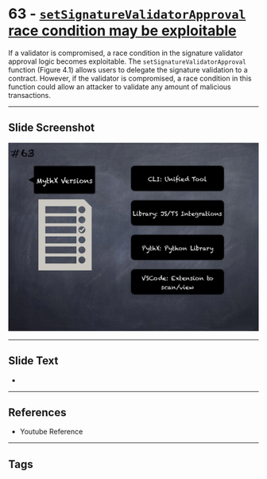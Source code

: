 
# 63 - [`setSignatureValidatorApproval` race condition may be exploitable](./`setSignatureValidatorApproval`%20race%20condition%20may%20be%20exploitable.md)

 If a validator is compromised, a race condition in the signature validator approval logic becomes exploitable. The `setSignatureValidatorApproval` function (Figure 4.1) allows users to delegate the signature validation to a contract. However, if the validator is compromised, a race condition in this function could allow an attacker to validate any amount of malicious transactions.


___
## Slide Screenshot
![063.png](../../images/6.Audit%20Techniques%20and%20Tools%20101/063.png)
___
## Slide Text
- 
___
## References
- Youtube Reference
___
## Tags

